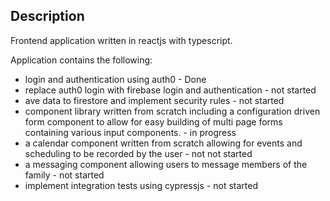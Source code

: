 ## Description

Frontend application written in reactjs with typescript.

Application contains the following:

- login and authentication using auth0 - Done
- replace auth0 login with firebase login and authentication - not started
- ave data to firestore and implement security rules - not started
- component library written from scratch including a configuration driven form component to allow for easy building of multi page forms containing various input components. - in progress
- a calendar component written from scratch allowing for events and scheduling to be recorded by the user - not not started 
- a messaging component allowing users to message members of the family - not started
- implement integration tests using cypressjs - not started
